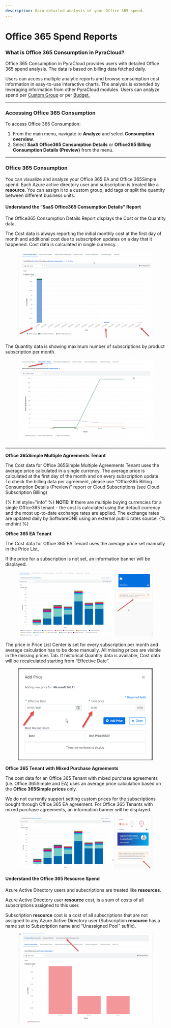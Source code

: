 ```yaml
---
description: Gain detailed analysis of your Office 365 spend.
---
```


# Office 365 Spend Reports

### What is Office 365 Consumption in PyraCloud?   <a href="#what-is-office-365-consumption-in-pyracloud" id="what-is-office-365-consumption-in-pyracloud"></a>

Office 365 Consumption in PyraCloud provides users with detailed Office 365 spend analysis. The data is based on billing data fetched daily.

Users can access multiple analytic reports and browse consumption cost information in easy-to-use interactive charts. The analysis is extended by leveraging information from other PyraCloud modules. Users can analyze spend per [Custom Group](../../../set-up/custom-groups/) or per [Budget.](../../budgets/creating-budgets.md)

***

### Accessing Office 365 Consumption <a href="#how-to-access-office-365-consumption" id="how-to-access-office-365-consumption"></a>

To access Office 365 Consumption:

1. From the main menu, navigate to **Analyze** and select **Consumption overview**.&#x20;
2. Select **SaaS Office365 Consumption Details** or **Office365 Billing Consumption Details (Preview)** from the menu.

***

### Office 365 Consumption <a href="#office-365-consumption" id="office-365-consumption"></a>

You can visualize and analyze your Office 365 EA and Office 365Simple spend. Each Azure active directory user and subscription is treated like a **resource**. You can assign it to a custom group, add tags or split the quantity between different business units.

#### Understand the “SaaS Office365 Consumption Details” Report <a href="#understand-the-saas-office365-consumption-details-report" id="understand-the-saas-office365-consumption-details-report"></a>

The Office365 Consumption Details Report displays the Cost or the Quantity data.

The Cost data is always reporting the initial monthly cost at the first day of month and additional cost due to subscription updates on a day that it happened. Cost data is calculated in single currency.

<figure><img src="../../../.gitbook/assets/image (187).png" alt=""><figcaption></figcaption></figure>



The Quantity data is showing maximum number of subscriptions by product subscription per month.

<figure><img src="../../../.gitbook/assets/image (188).png" alt=""><figcaption></figcaption></figure>

***

**Office 365Simple Multiple Agreements Tenant**

The Cost data for Office 365Simple Multiple Agreements Tenant uses the average price calculated in a single currency. The average price is calculated at the first day of the month and on every subscription update. To check the billing data per agreement, please use “Office365 Billing Consumption Details (Preview)” report or Cloud Subscriptions (see Cloud Subscription Billing)

{% hint style="info" %}
**NOTE:** If there are multiple buying currencies for a single Office365 tenant – the cost is calculated using the default currency and the most up-to-date exchange rates are applied. The exchange rates are updated daily by SoftwareONE using an external public rates source.
{% endhint %}

**Office 365 EA Tenant**

The Cost data for Office 365 EA Tenant uses the average price set manually in the Price List.

If the price for a subscription is not set, an information banner will be displayed.

<figure><img src="../../../.gitbook/assets/image (190).png" alt=""><figcaption></figcaption></figure>

The price in Price List Center is set for every subscription per month and average calculation has to be done manually. All missing prices are visible in the missing prices Tab. If historical Quantity data is available, Cost data will be recalculated starting from “Effective Date”.

<figure><img src="../../../.gitbook/assets/image (191).png" alt=""><figcaption></figcaption></figure>

**Office 365 Tenant with Mixed Purchase Agreements**

The cost data for an Office 365 Tenant with mixed purchase agreements (i.e. Office 365Simple and EA) uses an average price calculation based on the **Office 365Simple prices** only.

We do not currently support setting custom prices for the subscriptions bought through Office 365 EA agreement. For Office 365 Tenants with mixed purchase agreements, an information banner will be displayed.

<figure><img src="../../../.gitbook/assets/image (192).png" alt=""><figcaption></figcaption></figure>

#### Understand the Office 365 Resource Spend <a href="#understand-the-office-365-resource-spend" id="understand-the-office-365-resource-spend"></a>

Azure Active Directory users and subscriptions are treated like **resources**.

Azure Active Directory user **resource** cost, is a sum of costs of all subscriptions assigned to this user.

Subscription **resource** cost is a cost of all subscriptions that are not assigned to any Azure Active Directory user (Subscription **resource** has a name set to Subscription name and “Unassigned Pool” suffix).

<figure><img src="../../../.gitbook/assets/image (193).png" alt=""><figcaption></figcaption></figure>
